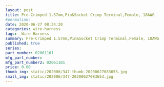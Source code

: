 ```yaml
---
layout: post
title: Pre-Crimped 1.57mm,Pin&Socket Crimp Terminal,Female, 18AWG
#permalink: 
date: 2020-06-27 08:34:20
categories: wire-harness
tags:  Wire Harness
summary: Pre-Crimped 1.57mm,Pin&Socket Crimp Terminal,Female, 18AWG
published: true 
series: 
part_number: 02061101
mfg_part_number: 
mfg_part_number2: 02061101
price: 0.00
thumb_img: static/202006/347-thumb-20200627083653.jpg
small_img: static/202006/347-20200627083653.jpg
---
```



